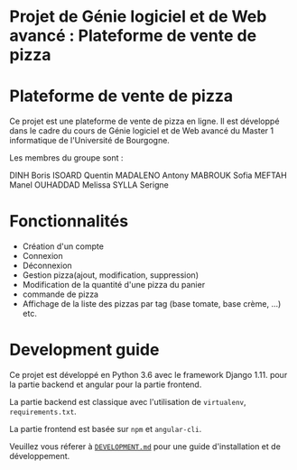 # Projet de Génie logiciel et de Web avancé : Plateforme de vente de pizza

# Plateforme de vente de pizza

Ce projet est une plateforme de vente de pizza en ligne. Il est développé dans le cadre du cours de Génie logiciel et de Web avancé du Master 1 informatique de l'Université de Bourgogne.

Les membres du groupe sont :

DINH Boris
ISOARD Quentin
MADALENO Antony
MABROUK Sofia
MEFTAH Manel
OUHADDAD Melissa
SYLLA Serigne

# Fonctionnalités

- Création d'un compte
- Connexion
- Déconnexion
- Gestion pizza(ajout, modification, suppression)
- Modification de la quantité d'une pizza du panier
- commande de pizza
- Affichage de la liste des pizzas par tag (base tomate, base crème, ...)
etc.


 

# Development guide

Ce projet est développé en Python 3.6 avec le framework Django 1.11. pour la partie backend et angular pour la partie frontend.

La partie backend est classique avec l'utilisation de `virtualenv`, `requirements.txt`.

La partie frontend est basée sur `npm` et `angular-cli`.

Veuillez vous réferer à [`DEVELOPMENT.md`](DEVELOPMENT.md) pour une guide d'installation et de développement.

